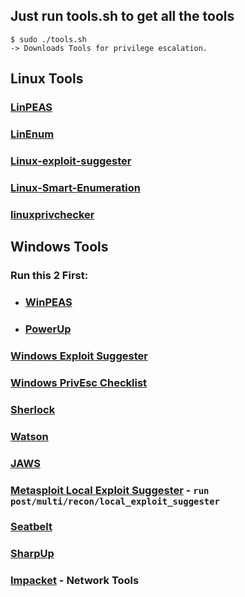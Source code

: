 ## Just run tools.sh to get all the tools

```
$ sudo ./tools.sh
-> Downloads Tools for privilege escalation.
```
## Linux Tools

### [LinPEAS](https://github.com/carlospolop/PEASS-ng/tree/master/linPEAS)
### [LinEnum](https://github.com/rebootuser/LinEnum/blob/master/LinEnum.sh)
### [Linux-exploit-suggester](https://github.com/The-Z-Labs/linux-exploit-suggester)
### [Linux-Smart-Enumeration](https://github.com/diego-treitos/linux-smart-enumeration)
### [linuxprivchecker](https://github.com/linted/linuxprivchecker)

## Windows Tools

### Run this 2 First: 

- ### [WinPEAS](https://github.com/carlospolop/privilege-escalation-awesome-scripts-suite/tree/master/winPEAS)

- ### [PowerUp](https://github.com/PowerShellMafia/PowerSploit/tree/master/Privesc) 

### [Windows Exploit Suggester](https://github.com/bitsadmin/wesng)

### [Windows PrivEsc Checklist](https://book.hacktricks.xyz/windows/checklist-windows-privilege-escalation)

### [Sherlock](https://github.com/rasta-mouse/Sherlock)
### [Watson](https://github.com/rasta-mouse/Watson)

### [JAWS](https://github.com/411Hall/JAWS)

### [Metasploit Local Exploit Suggester](https://blog.rapid7.com/2015/08/11/metasploit-local-exploit-suggester-do-less-get-more/) - `run post/multi/recon/local_exploit_suggester`


### [Seatbelt](https://github.com/GhostPack/Seatbelt)

### [SharpUp](https://github.com/GhostPack/SharpUp)

### [Impacket](https://github.com/fortra/impacket) - Network Tools 
